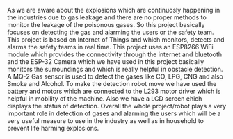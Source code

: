 As we are aware about the explosions which are continuosly happening in the industries due to gas leakage and there are no proper methods to monitor the leakage of the poisonous gases.
So this project basically focuses on detecting the gas and alarming the users or the safety team.
This project is based on Internet of Things and which monitors, detects and alarms the safety teams in real time.
This project uses an ESP8266 WiFi module which provides the connectivity through the internet and bluetooth and the ESP-32 Camera which we have used in this project basically monitors the surroundings and which is really helpful in obstacle detection.
A MQ-2 Gas sensor is used to detect the gases like CO, LPG, CNG and also Smoke and Alcohol. 
To make the detection robot move we have used the battery and motors which are connected to the L293 motor driver which is helpful in mobility of the machine.
Also we have a LCD screen ehich displays the status of detection.
Overall the whole project/robot plays a very important role in detection of gases and alarming the users which will be a very useful measure to use in the industry as well as in household to prevent life harming explosions.
